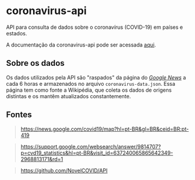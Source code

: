# coronavirus-api

API para consulta de dados sobre o coronavírus (COVID-19) em países e estados.

A documentação da coronavirus-api pode ser acessada [aqui](https://coronavirus-api.glitch.me/api/docs).

## Sobre os dados

Os dados utilizados pela API são "raspados" da página do *[Google News](https://news.google.com/covid19/map?hl=pt-BR&gl=BR&ceid=BR:pt-419)* a cada 6 horas e armazenados no arquivo `coronavirus-data.json`. Essa página tem como fonte a Wikipédia, que coleta os dados de origens distintas e os mantêm atualizados constantemente.

## Fontes

> https://news.google.com/covid19/map?hl=pt-BR&gl=BR&ceid=BR:pt-419

> https://support.google.com/websearch/answer/9814707?p=cvd19_statistics&hl=pt-BR&visit_id=637240065865642349-2968813171&rd=1

> https://github.com/NovelCOVID/API
